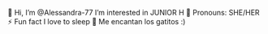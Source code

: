 👋 Hi, I’m @Alessandra-77
   I’m interested in JUNIOR H 💞️
 Pronouns: SHE/HER
⚡ Fun fact I love to sleep 💞️
Me encantan los gatitos :) 


<!---
Alessandra-77/Alessandra-77 is a ✨ special ✨ repository because its `README.md` (this file) appears on your GitHub profile.
You can click the Preview link to take a look at your changes.
--->
